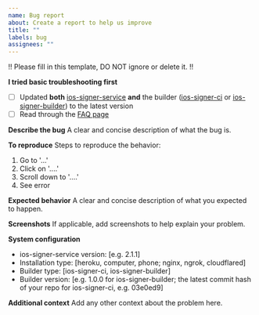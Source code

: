 ```yaml
---
name: Bug report
about: Create a report to help us improve
title: ""
labels: bug
assignees: ""
---
```


!! Please fill in this template, DO NOT ignore or delete it. !!

**I tried basic troubleshooting first**

- [ ] Updated **both** [ios-signer-service](https://github.com/SignTools/ios-signer-service) **and** the builder ([ios-signer-ci](https://github.com/SignTools/ios-signer-ci) or [ios-signer-builder](https://github.com/SignTools/ios-signer-builder)) to the latest version
- [ ] Read through the [FAQ page](https://github.com/SignTools/ios-signer-service/blob/master/FAQ.md)

**Describe the bug**
A clear and concise description of what the bug is.

**To reproduce**
Steps to reproduce the behavior:

1. Go to '...'
2. Click on '....'
3. Scroll down to '....'
4. See error

**Expected behavior**
A clear and concise description of what you expected to happen.

**Screenshots**
If applicable, add screenshots to help explain your problem.

**System configuration**

- ios-signer-service version: [e.g. 2.1.1]
- Installation type: [heroku, computer, phone; nginx, ngrok, cloudflared]
- Builder type: [ios-signer-ci, ios-signer-builder]
- Builder version: [e.g. 1.0.0 for ios-signer-builder; the latest commit hash of your repo for ios-signer-ci, e.g. 03e0ed9]

**Additional context**
Add any other context about the problem here.
